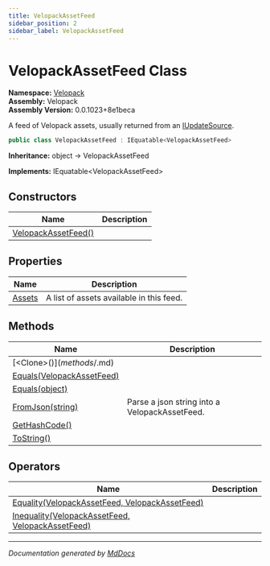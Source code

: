 ```yaml
---
title: VelopackAssetFeed
sidebar_position: 2
sidebar_label: VelopackAssetFeed
---
```

<!--  
  <auto-generated>   
    The contents of this file were generated by a tool.  
    Changes to this file may be list if the file is regenerated  
  </auto-generated>   
-->

# VelopackAssetFeed Class

**Namespace:** [Velopack](../index.md)  
**Assembly:** Velopack  
**Assembly Version:** 0.0.1023+8e1beca

A feed of Velopack assets, usually returned from an [IUpdateSource](../Sources/IUpdateSource/index.md).

```csharp
public class VelopackAssetFeed : IEquatable<VelopackAssetFeed>
```

**Inheritance:** object → VelopackAssetFeed

**Implements:** IEquatable\<VelopackAssetFeed\>

## Constructors

| Name                                         | Description |
| -------------------------------------------- | ----------- |
| [VelopackAssetFeed()](constructors/index.md) |             |

## Properties

| Name                           | Description                              |
| ------------------------------ | ---------------------------------------- |
| [Assets](properties/Assets.md) | A list of assets available in this feed. |

## Methods

| Name                                                                   | Description                                   |
| ---------------------------------------------------------------------- | --------------------------------------------- |
| [\<Clone\>$()](methods/%253CClone%253E$.md)                            |                                               |
| [Equals(VelopackAssetFeed)](methods/Equals.md#equalsvelopackassetfeed) |                                               |
| [Equals(object)](methods/Equals.md#equalsobject)                       |                                               |
| [FromJson(string)](methods/FromJson.md)                                | Parse a json string into a VelopackAssetFeed. |
| [GetHashCode()](methods/GetHashCode.md)                                |                                               |
| [ToString()](methods/ToString.md)                                      |                                               |

## Operators

| Name                                                                        | Description |
| --------------------------------------------------------------------------- | ----------- |
| [Equality(VelopackAssetFeed, VelopackAssetFeed)](operators/Equality.md)     |             |
| [Inequality(VelopackAssetFeed, VelopackAssetFeed)](operators/Inequality.md) |             |

___

*Documentation generated by [MdDocs](https://github.com/ap0llo/mddocs)*
